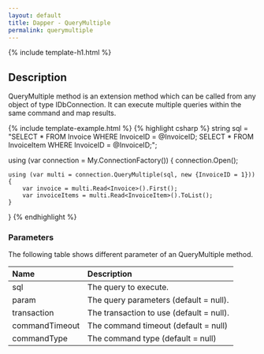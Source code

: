 ```yaml
---
layout: default
title: Dapper - QueryMultiple 
permalink: querymultiple
---
```


{% include template-h1.html %}

## Description
QueryMultiple method is an extension method which can be called from any object of type IDbConnection. It can execute multiple queries within the same command and map results.

{% include template-example.html %} {% highlight csharp %}
string sql = "SELECT * FROM Invoice WHERE InvoiceID = @InvoiceID; SELECT * FROM InvoiceItem WHERE InvoiceID = @InvoiceID;";

using (var connection = My.ConnectionFactory())
{
    connection.Open();

    using (var multi = connection.QueryMultiple(sql, new {InvoiceID = 1}))
    {
        var invoice = multi.Read<Invoice>().First();
        var invoiceItems = multi.Read<InvoiceItem>().ToList();
    }
}
{% endhighlight %}
### Parameters
The following table shows different parameter of an QueryMultiple method.

| Name | Description |
| :--- | :---------- |
| sql            | The query to execute. |
| param          | The query parameters (default = null). |
| transaction    | The transaction to use (default = null). |
| commandTimeout | The command timeout (default = null) |
| commandType    | The command type (default = null) |

